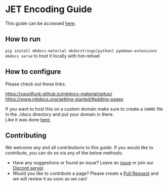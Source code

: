 # JET Encoding Guide

This guide can be accessed [here](https://jaded-encoding-thaumaturgy.github.io/JET-guide/).

## How to run

`pip install mkdocs-material mkdocstrings[python] pymdown-extensions`<br>
`mkdocs serve` to host it locally with hot-reload

## How to configure

Please check out these links.<br>

https://squidfunk.github.io/mkdocs-material/setup/ <br>
https://www.mkdocs.org/getting-started/#adding-pages

If you want to host this on a custom domain make sure to create a `CNAME` file in the ./docs directory and put your domain in there.<br>
Like it was done [here](https://github.com/Vodes/muxtools-doc/blob/master/docs/CNAME).

## Contributing

We welcome
any and all contributions
to this guide.
If you would like to contribute,
you can do so
via any of the below methods:

* Have any suggestions
  or found an issue?
  Leave an [issue](https://github.com/Jaded-Encoding-Thaumaturgy/JET-guide/issues)
  or join our [Discord server](https://discord.gg/gkzJFe9upH).
* Would you like to
  contribute a page?
  Please create a [Pull Request](https://github.com/Jaded-Encoding-Thaumaturgy/JET-guide/pulls)
  and we will review it
  as soon as we can!
